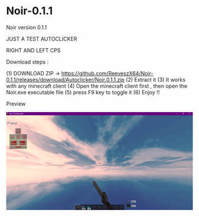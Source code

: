 # Noir-0.1.1
Noir version 0.1.1

JUST A TEST AUTOCLICKER

RIGHT AND LEFT CPS 

Download steps :


(1) DOWNLOAD ZIP -> https://github.com/ReeveszX64/Noir-0.1.1/releases/download/Autoclicker/Noir.0.1.1.zip
(2) Extract it 
(3) It works with any minecraft client
(4) Open the minecraft client first , then open the Noir.exe executable file
(5) press F9 key to toggle it
(6) Enjoy !!

Preview

![alt text](https://raw.githubusercontent.com/ReeveszX64/Noir-0.1.1/main/prev1.png?raw=true)


